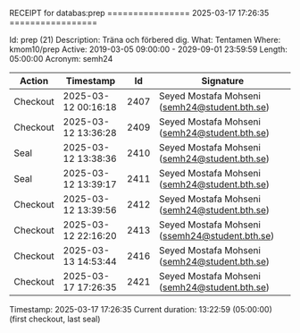 RECEIPT for databas:prep
================ 2025-03-17 17:26:35 =================

Id:          prep (21)
Description: Träna och förbered dig.
What:        Tentamen
Where:       kmom10/prep
Active:      2019-03-05 09:00:00 - 2029-09-01 23:59:59
Length:      05:00:00
Acronym:     semh24

| Action   | Timestamp           | Id    | Signature |
|----------|---------------------|-------|-----------|
| Checkout | 2025-03-12 00:16:18 |  2407 | Seyed Mostafa Mohseni (semh24@student.bth.se) |
| Checkout | 2025-03-12 13:36:28 |  2409 | Seyed Mostafa Mohseni (semh24@student.bth.se) |
| Seal     | 2025-03-12 13:38:36 |  2410 | Seyed Mostafa Mohseni (semh24@student.bth.se) |
| Seal     | 2025-03-12 13:39:17 |  2411 | Seyed Mostafa Mohseni (semh24@student.bth.se) |
| Checkout | 2025-03-12 13:39:56 |  2412 | Seyed Mostafa Mohseni (semh24@student.bth.se) |
| Checkout | 2025-03-12 22:16:20 |  2413 | Seyed Mostafa Mohseni (ssemh24@student.bth.se) |
| Checkout | 2025-03-13 14:53:44 |  2416 | Seyed Mostafa Mohseni (semh24@student.bth.se) |
| Checkout | 2025-03-17 17:26:35 |  2421 | Seyed Mostafa Mohseni (semh24@student.bth.se) |

Timestamp:        2025-03-17 17:26:35
Current duration: 13:22:59 (05:00:00) (first checkout, last seal)

